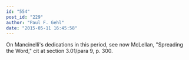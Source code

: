 ```yaml
---
id: "554"
post_id: "229"
author: "Paul F. Gehl"
date: "2015-05-11 16:45:58"
---
```

On Mancinelli's dedications in this period, see now McLellan, "Spreading the Word," cit at section 3.01/para 9, p. 300.
